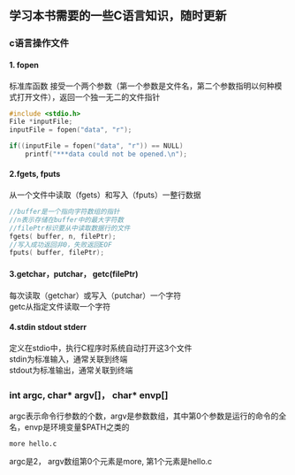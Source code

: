 
## 学习本书需要的一些C语言知识，随时更新

### c语言操作文件

#### 1. fopen
标准库函数 接受一个两个参数（第一个参数是文件名，第二个参数指明以何种模式打开文件），返回一个独一无二的文件指针

```c
#include <stdio.h>
File *inputFile;
inputFile = fopen("data", "r");

if((inputFile = fopen("data", "r")) == NULL)
    printf("***data could not be opened.\n");
```

#### 2.fgets, fputs
从一个文件中读取（fgets）和写入（fputs）一整行数据
```c
//buffer是一个指向字符数组的指针
//n表示存储在buffer中的最大字符数
//filePtr标识要从中读取数据行的文件
fgets( buffer, n, filePtr);
//写入成功返回非0，失败返回EOF
fputs( buffer, filePtr);
```

#### 3.getchar，putchar， getc(filePtr)
每次读取（getchar）或写入（putchar）一个字符  
getc从指定文件读取一个字符

#### 4.stdin stdout stderr
定义在stdio中，执行C程序时系统自动打开这3个文件  
stdin为标准输入，通常关联到终端  
stdout为标准输出，通常关联到终端

### int argc, char* argv[]， char* envp[]
argc表示命令行参数的个数，argv是参数数组，其中第0个参数是运行的命令的全名，envp是环境变量$PATH之类的

```shell
more hello.c
```
argc是2， argv数组第0个元素是more, 第1个元素是hello.c
